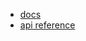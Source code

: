 * [docs](../../docs/state-containers)
* [api reference](https://github.com/opensearch-project/OpenSearch-Dashboards/tree/master/src/plugins/opensearch-dashboards-utils/docs/state-containers)